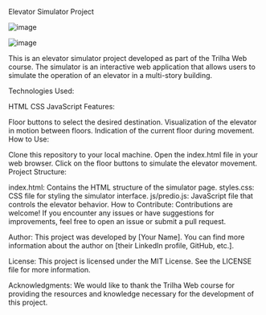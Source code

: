 Elevator Simulator Project

![image](https://github.com/thaisaraujosantos/trilha_web/assets/103574424/04f67f01-b106-4d2a-b1ad-bc4e49d65496)

![image](https://github.com/thaisaraujosantos/trilha_web/assets/103574424/d4e08644-4927-4976-93c1-a36d8b7a312c)



This is an elevator simulator project developed as part of the Trilha Web course. The simulator is an interactive web application that allows users to simulate the operation of an elevator in a multi-story building.

Technologies Used:

HTML
CSS
JavaScript
Features:

Floor buttons to select the desired destination.
Visualization of the elevator in motion between floors.
Indication of the current floor during movement.
How to Use:

Clone this repository to your local machine.
Open the index.html file in your web browser.
Click on the floor buttons to simulate the elevator movement.
Project Structure:

index.html: Contains the HTML structure of the simulator page.
styles.css: CSS file for styling the simulator interface.
js/predio.js: JavaScript file that controls the elevator behavior.
How to Contribute:
Contributions are welcome! If you encounter any issues or have suggestions for improvements, feel free to open an issue or submit a pull request.

Author:
This project was developed by [Your Name]. You can find more information about the author on [their LinkedIn profile, GitHub, etc.].

License:
This project is licensed under the MIT License. See the LICENSE file for more information.

Acknowledgments:
We would like to thank the Trilha Web course for providing the resources and knowledge necessary for the development of this project.
